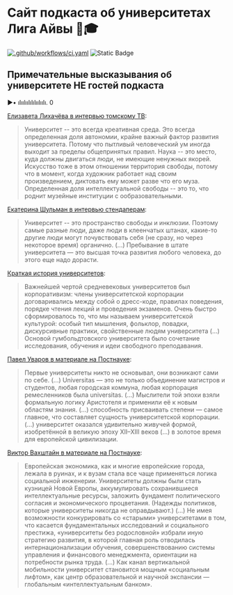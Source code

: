 # Сайт подкаста об университетах Лига Айвы 🏫🎓

[![.github/workflows/ci.yaml](https://github.com/pages-themes/merlot/actions/workflows/ci.yaml/badge.svg)](https://github.com/pages-themes/merlot/actions/workflows/ci.yaml)  ![Static Badge](https://img.shields.io/badge/podcast-8A2BE2)

## Примечательные высказывания об университете НЕ гостей подкаста

▶• ılıılıılılılıılıılı. 0

[Елизавета Лихачёва в интервью томскому ТВ](https://youtu.be/j8Q9voHRM-U?si=5oNlbBKo0FT6TgRD&t=86): 
> Университет -- это всегда креативная среда. Это всегда определенная доля автономии, крайне важный фактор развития университета. Потому что пытливый человеческий ум иногда выходит за пределы общепринятых правил. Наука -- это место, куда должны двигаться люди, не имеющие ненужных якорей. 
Искусство тоже в этом отношении территория свободы, потому что в момент, когда художник работает над своим произведением, диктовать ему может разве что его муза. 
Определенная доля интеллектуальной свободы -- это то, что роднит музейные институции с ообразовательными.

[Екатерина Шульман в интервью стендаперам](https://youtu.be/BR3CnSStQys?si=koByI0v7x49t1icm&t=295): 
> Университет -- это пространство свободы и инклюзии. Поэтому самые разные люди, даже люди в клеенчатых штанах, какие-то другие люди могут почувствовать себя (не сразу, но через некоторое время) органично. (...) Пребывание в штате университета — это высшая точка развития любого человека, до этого еще надо дорасти.

[Краткая история университетов](https://postnauka.org/lists/94846):
> Важнейшей чертой средневековых университетов был корпоративизм: члены университетской корпорации договаривались между собой о дресс-коде, правилах поведения, порядке чтения лекций и проведения экзаменов. Очень быстро сформировалось то, что мы называем университетской культурой: особый тип мышления, фольклор, повадки, дискурсивные практики, свойственные людям университета (...)
Основой гумбольдтовского университета было сочетание исследования, обучения и идеи свободного преподавания. 

[Павел Уваров в материале на Постнауке](https://postnauka.org/faq/24472):
> Первые университеты никто не основывал, они возникают сами по себе. (...) Universitas — это не только объединение магистров и студентов, любая городская коммуна, любая корпорация ремесленников была universitas. (...) Мыслители той эпохи взяли формальную логику Аристотеля и применили её к новым областям знания. (...) способность присваивать степени — самое главное, что составляет сущность университетской корпорации. (...)  университет оказался удивительно живучей формой, изобретённой в великую эпоху XII–XIII веков (...) в золотое время для европейской цивилизации.

[Виктор Вахштайн в материале на Постнауке](https://postnauka.org/faq/66416):
> Европейская экономика, как и многие европейские города, лежала в руинах, и к вузам стала все чаще применяться логика социальной инженерии. Университеты должны были стать кузницей Новой Европы, аккумулировать сохранившиеся интеллектуальные ресурсы, заложить фундамент политического согласия и экономического процветания. (Надежды политиков, которые университеты никогда не оправдывают.) (...) Не имея возможности конкурировать со «старыми» университетами в том, что касается фундаментальных исследований и социального престижа, «университеты без родословной» избрали иную стратегию развития, в которой главная роль отводилась интернационализации обучения, совершенствованию системы управления и финансового менеджмента, ориентации на потребности рынка труда. (...) Как канал вертикальной мобильности университет становится мощным «социальным лифтом», как центр образовательной и научной экспансии — глобальным «интеллектуальным банком».
